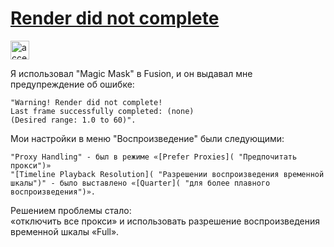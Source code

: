 # [Render did not complete](https://forum.blackmagicdesign.com/viewtopic.php?f=21&t=149942)

<img src="https://github.com/orrstudio/Manuals/raw/main/images/logo.png" width="30px" height="30px" scale="50%" title="hover text" alt="accessibility text">

Я использовал "Magic Mask" в Fusion, и он выдавал мне предупреждение об ошибке:  
```
"Warning! Render did not complete!  
Last frame successfully completed: (none)  
(Desired range: 1.0 to 60)".  
```
Мои настройки в меню "Воспроизведение" были следующими:  
```
"Proxy Handling" - был в режиме «[Prefer Proxies]( "Предпочитать прокси")»  
"[Timeline Playback Resolution]( "Разрешении воспроизведения временной шкалы")" - было выставлено «[Quarter]( "для более плавного воспроизведения")».  
```
Решением проблемы стало:  
«отключить все прокси» и использовать разрешение воспроизведения временной шкалы «Full».  

